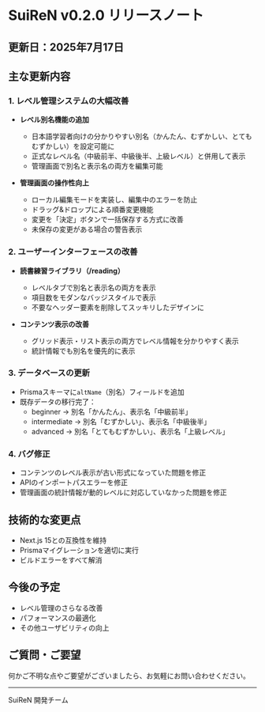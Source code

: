 # SuiReN v0.2.0 リリースノート

## 更新日：2025年7月17日

## 主な更新内容

### 1. レベル管理システムの大幅改善
- **レベル別名機能の追加**
  - 日本語学習者向けの分かりやすい別名（かんたん、むずかしい、とてもむずかしい）を設定可能に
  - 正式なレベル名（中級前半、中級後半、上級レベル）と併用して表示
  - 管理画面で別名と表示名の両方を編集可能

- **管理画面の操作性向上**
  - ローカル編集モードを実装し、編集中のエラーを防止
  - ドラッグ&ドロップによる順番変更機能
  - 変更を「決定」ボタンで一括保存する方式に改善
  - 未保存の変更がある場合の警告表示

### 2. ユーザーインターフェースの改善
- **読書練習ライブラリ（/reading）**
  - レベルタブで別名と表示名の両方を表示
  - 項目数をモダンなバッジスタイルで表示
  - 不要なヘッダー要素を削除してスッキリしたデザインに

- **コンテンツ表示の改善**
  - グリッド表示・リスト表示の両方でレベル情報を分かりやすく表示
  - 統計情報でも別名を優先的に表示

### 3. データベースの更新
- Prismaスキーマに`altName`（別名）フィールドを追加
- 既存データの移行完了：
  - beginner → 別名「かんたん」、表示名「中級前半」
  - intermediate → 別名「むずかしい」、表示名「中級後半」
  - advanced → 別名「とてもむずかしい」、表示名「上級レベル」

### 4. バグ修正
- コンテンツのレベル表示が古い形式になっていた問題を修正
- APIのインポートパスエラーを修正
- 管理画面の統計情報が動的レベルに対応していなかった問題を修正

## 技術的な変更点
- Next.js 15との互換性を維持
- Prismaマイグレーションを適切に実行
- ビルドエラーをすべて解消

## 今後の予定
- レベル管理のさらなる改善
- パフォーマンスの最適化
- その他ユーザビリティの向上

## ご質問・ご要望
何かご不明な点やご要望がございましたら、お気軽にお問い合わせください。

---
SuiReN 開発チーム